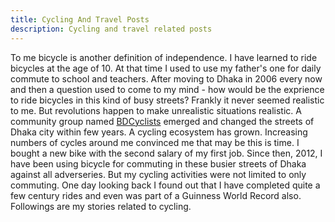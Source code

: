 ```yaml
---
title: Cycling And Travel Posts
description: Cycling and travel related posts
---
```

To me bicycle is another definition of independence.
I have learned to ride bicycles at the age of 10.
At that time I used to use my father's one for daily commute to school and teachers.
After moving to Dhaka in 2006 every now and then a question used to come to my mind - how would be the exprience to ride bicycles in this kind of busy streets?
Frankly it never seemed realistic to me.
But revolutions happen to make unrealistic situations realistic.
A community group named <a href="http://bdcyclists.com">BDCyclists</a> emerged and changed the streets of Dhaka city within few years.
A cycling ecosystem has grown.
Increasing numbers of cycles around me convinced me that may be this is time.
I bought a new bike with the second salary of my first job.
Since then, 2012, I have been using bicycle for commuting in these busier streets of Dhaka against all adverseries.
But my cycling activities were not limited to only commuting.
One day looking back I found out that I have completed quite a few century rides and even was part of a Guinness World Record also.
Followings are my stories related to cycling.

